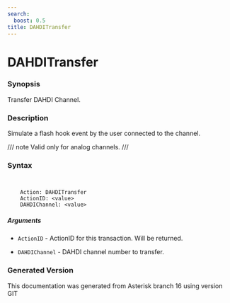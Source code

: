 ```yaml
---
search:
  boost: 0.5
title: DAHDITransfer
---
```


# DAHDITransfer

### Synopsis

Transfer DAHDI Channel.

### Description

Simulate a flash hook event by the user connected to the channel.<br>


/// note
Valid only for analog channels.
///


### Syntax


```


    Action: DAHDITransfer
    ActionID: <value>
    DAHDIChannel: <value>

```
##### Arguments


* `ActionID` - ActionID for this transaction. Will be returned.<br>

* `DAHDIChannel` - DAHDI channel number to transfer.<br>


### Generated Version

This documentation was generated from Asterisk branch 16 using version GIT 